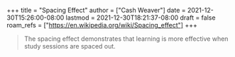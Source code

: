 +++
title = "Spacing Effect"
author = ["Cash Weaver"]
date = 2021-12-30T15:26:00-08:00
lastmod = 2021-12-30T18:21:37-08:00
draft = false
roam_refs = ["https://en.wikipedia.org/wiki/Spacing_effect"]
+++

> The spacing effect demonstrates that learning is more effective when study sessions are spaced out.
